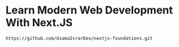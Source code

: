 # Learn Modern Web Development With Next.JS

```
https://github.com/UsamaIsrarDev/nextjs-foundations.git
```
